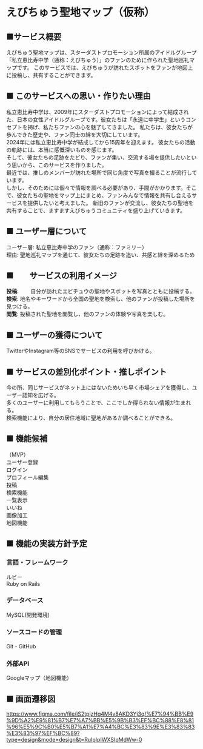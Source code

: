 # えびちゅう聖地マップ（仮称）
## ■サービス概要
えびちゅう聖地マップは、スターダストプロモーション所属のアイドルグループ「私立恵比寿中学（通称：えびちゅう）」のファンのために作られた聖地巡礼マップです。
このサービスでは、えびちゅうが訪れたスポットをファンが地図上に投稿し、共有することができます。  

## ■ このサービスへの思い・作りたい理由
私立恵比寿中学は、2009年にスターダストプロモーションによって結成された、日本の女性アイドルグループです。彼女たちは「永遠に中学生」というコンセプトを掲げ、私たちファンの心を魅了してきました。
私たちは、彼女たちが歩んできた歴史や、ファン同士の絆を大切にしています。  
2024年には私立恵比寿中学が結成してから15周年を迎えます。
彼女たちの活動の軌跡には、本当に感慨深いものを感じます。  
そして、彼女たちの足跡をたどり、ファンが集い、交流する場を提供したいという思いから、このサービスを作りました。  
最近では、推しのメンバーが訪れた場所で同じ角度で写真を撮ることが流行しています。  
しかし、そのためには個々で情報を調べる必要があり、手間がかかります。そこで、彼女たちの聖地をマップ上にまとめ、ファンみんなで情報を共有し合えるサービスを提供したいと考えました。
新旧のファンが交流し、彼女たちの聖地を共有することで、ますますえびちゅうコミュニティを盛り上げていきます。  

## ■ ユーザー層について
ユーザー層: 私立恵比寿中学のファン（通称：ファミリー）  
理由: 聖地巡礼マップを通じて、彼女たちの足跡を追い、共感と絆を深めるため  

## ■　　サービスの利用イメージ
**投稿**:　　
     自分が訪れたエビチュウの聖地やスポットを写真とともに投稿する。  
**検索**:
     地名やキーワードから全国の聖地を検索し、他のファンが投稿した場所を見つける。  
**閲覧**:
     投稿された聖地を閲覧し、他のファンの体験や写真を楽しむ。  

## ■ ユーザーの獲得について
TwitterやInstagram等のSNSでサービスの利用を呼びかける。

## ■ サービスの差別化ポイント・推しポイント
今の所、同じサービスがネット上にはないためいち早く市場シェアを獲得し、ユーザー認知を広げる。  
多くのユーザーに利用してもらうことで、ここでしか得られない情報が生まれる。  
検索機能により、自分の居住地域に聖地があるか調べることができる。  

## ■ 機能候補
（MVP）  
ユーザー登録  
ログイン  
プロフィール編集  
投稿  
検索機能  
一覧表示  
いいね  
画像加工  
地図機能  

## ■ 機能の実装方針予定
### 言語・フレームワーク
ルビー  
Ruby on Rails  
### データベース
MySQL(開発環境)
### ソースコードの管理
Git・GitHub
### 外部API
Googleマップ（地図機能）

## ■ 画面遷移図　　
https://www.figma.com/file/iS2tpjzHg4M4v8AKD3Yj3q/%E7%94%BB%E9%9D%A2%E9%81%B7%E7%A7%BB%E5%9B%B3%EF%BC%88%E8%81%96%E5%9C%B0%E5%B7%A1%E7%A4%BC%E3%83%9E%E3%83%83%E3%83%97%EF%BC%89?type=design&mode=design&t=RuIpIpIWXSIpMdWw-0
